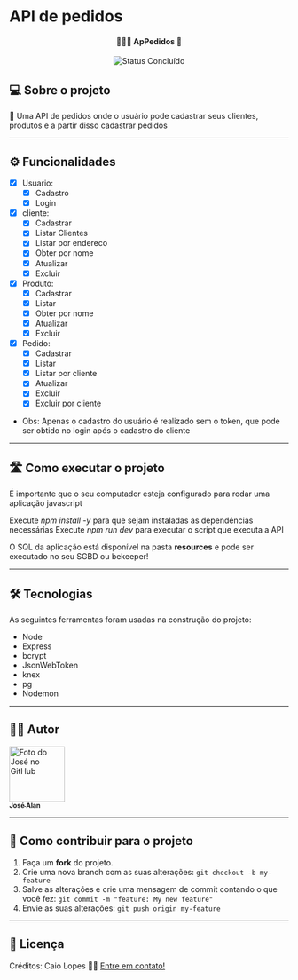 
# API de pedidos

<h4 align="center"> 
	👨🏿‍💻 ApPedidos 📄
</h4>

<p align="center">
	<img alt="Status Concluído" src="https://img.shields.io/badge/STATUS-CONCLU%C3%8DDO-brightgreen">
</p>

## 💻 Sobre o projeto

📄 Uma API de pedidos onde o usuário pode cadastrar seus clientes, produtos e a partir disso cadastrar pedidos

---

## ⚙️ Funcionalidades

- [x] Usuario:
  - [x] Cadastro
  - [x] Login

- [x] cliente:
  - [x] Cadastrar
  - [x] Listar Clientes
  - [x] Listar por endereco
  - [x] Obter por nome
  - [x] Atualizar
  - [x] Excluir   
     
- [x] Produto:
  - [x] Cadastrar
  - [x] Listar
  - [x] Obter por nome
  - [x] Atualizar
  - [x] Excluir

- [x] Pedido:
  - [x] Cadastrar
  - [x] Listar
  - [x] Listar por cliente
  - [x] Atualizar
  - [x] Excluir
  - [x] Excluir por cliente 

- Obs: Apenas o cadastro do usuário é realizado sem o token, que pode ser obtido no login após o cadastro do cliente

---

## 🛣️ Como executar o projeto

É importante que o seu computador esteja configurado para rodar uma aplicação javascript

Execute _npm install -y_ para que sejam instaladas as dependências necessárias
Execute _npm run dev_ para executar o script que executa a API

O SQL da aplicação está disponível na pasta __resources__ e pode ser executado no seu SGBD ou bekeeper!

---

## 🛠 Tecnologias

As seguintes ferramentas foram usadas na construção do projeto:
- Node
- Express
- bcrypt
- JsonWebToken
- knex
- pg
- Nodemon
---

## 🧙‍♂️ Autor

<tr>
    <td align="center">
      <a href="https://github.com/theJoseAlan">
        <img src="https://avatars.githubusercontent.com/u/117518719?v=4" width="100px;" alt="Foto do José no GitHub"/><br>
        <sub>
          <b>José Alan</b>
        </sub>
      </a>
    </td>
  </tr>

---

## 💪 Como contribuir para o projeto

1. Faça um **fork** do projeto.
2. Crie uma nova branch com as suas alterações: `git checkout -b my-feature`
3. Salve as alterações e crie uma mensagem de commit contando o que você fez: `git commit -m "feature: My new feature"`
4. Envie as suas alterações: `git push origin my-feature`

---

## 📝 Licença

<!-- Este projeto esta sobe a licença [MIT](./LICENSE). -->

Créditos: Caio Lopes 👋🏽 [Entre em contato!](https://www.linkedin.com/in/caiovslopes/)


